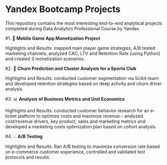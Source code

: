 # Yandex Bootcamp Projects 

This repository contains the most interesting end-to-end analytical projects completed during Data Analytics Professional Course by Yandex.

#1. 👾 **Mobile Game App Monetization Project** 

Highlights and Results: mapped main player game strategies, A/B tested marketing channels, analyzed CAC, LTV and Retention Rate (using Python) and created 3 monetization scenarios.

#2. 💪 **Churn Prediction and Cluster Analysis for a Sports Club**

Highlights and Results: conducted customer segmentation via Scikit-learn and developed retention strategies based on deep activity and churn driver analysis.

#3. 📊 **Analysis of Business Metrics and Unit Economics**

Highlights and Results: conducted customer behavior research for an e-ticket platform to optimize costs and maximize revenue – analyzed cost/revenue drivers, key product, sales and marketing metrics and developed a marketing costs optimization plan based on cohort analysis.

#4. 💡 **A/B Testing**

Highlights and Results: Ran A/B testing to maximize conversion rate based on e-commerce customer experience, controlled and validated test protocols and results.